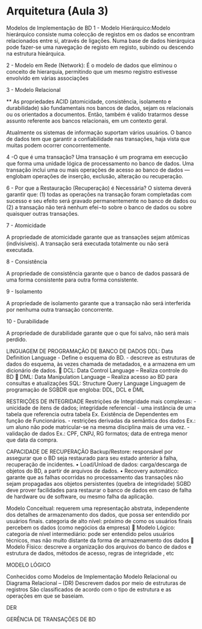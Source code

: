 # Arquitetura (Aula 3)

Modelos de Implementação de BD
1 - Modelo Hierárquico:Modelo hierárquico consiste numa colecção de registos em os dados 
se encontram relacionados entre si, através de ligações. Numa base de dados hierárquica 
pode fazer-se uma navegação de registo em registo, subindo ou descendo na estrutura hieárquica.
 

2 - Modelo em Rede (Network): É o modelo de dados que eliminou o conceito de hierarquia, 
permitindo que um mesmo registro estivesse envolvido em várias associações
 

3 - Modelo Relacional

** As propriedades ACID (atomicidade, consistência, isolamento e durabilidade)
são fundamentais nos bancos de dados, sejam os relacionais ou os orientados a documentos.
Então, também é valido tratarmos desse assunto referente aos bancos relacionais, em um contexto geral.

Atualmente os sistemas de informação suportam vários usuários. O banco de dados tem que garantir
a confiabilidade nas transações, haja vista que muitas podem ocorrer concorrentemente.

4 -O que é uma transação?
Uma transação é um programa em execução que forma uma unidade lógica de processamento no banco de dados. 
Uma transação inclui uma ou mais operações de acesso ao banco de dados — englobam operações de inserção, 
exclusão, alteração ou recuperação. 

6 - Por que a Restauração (Recuperação) é Necessária? O sistema deverá garantir que: (1) todas as operações 
na transação foram completadas com sucesso e seu efeito será gravado permanentemente no banco de dados ou (2) a transação 
não terá nenhum efei¬to sobre o banco de dados ou sobre quaisquer outras transações.

7 -	Atomicidade

A propriedade de atomicidade garante que as transações sejam atômicas (indivisíveis). A transação será executada totalmente ou não será executada.

8 -	Consistência

A propriedade de consistência garante que o banco de dados passará de uma forma consistente para outra forma consistente.

9 -	Isolamento

A propriedade de isolamento garante que a transação não será interferida por nenhuma outra transação concorrente.

10 - Durabilidade

A propriedade de durabilidade garante que o que foi salvo, não será mais perdido.

LINGUAGEM DE PROGRAMAÇÃO DE BANCO DE DADOS
DDL: Data Definition Language - Define o esquema do BD. - descreve as estruturas de dados do esquema, às vezes 
chamada de metadados, e a armazena em um dicionário de dados. 
 DCL: Data Control Language – Realiza controle do BD 
 DML: Data Manipulation Language – Realiza acesso ao BD para consultas e atualizações 
SQL: Structure Query Language Linguagem de programação de SGBDR que engloba: DDL, DCL e DML

RESTRIÇÕES DE INTEGRIDADE
Restrições de Integridade mais complexas: - unicidade de itens de dados; 
integridade referencial - uma instância de uma tabela que referencia outra tabela 
Ex. Existência de Dependentes em função de Funcionários. - restrições derivadas da semântica dos dados 
Ex.: um aluno não pode matricular-se na mesma disciplina mais de uma vez. - validação de dados 
Ex.: CPF, CNPJ, RG formatos; data de entrega menor que data da compra.

CAPACIDADE DE RECUPERAÇÃO
Backup/Restore: responsável por assegurar que o BD seja restaurado para seu estado anterior à falha,
recuperação de incidentes. • Load/Unload de dados: carga/descarga de objetos do BD, a partir de arquivos de dados. 
• Recovery automático: garante que as falhas ocorridas no processamento das transações 
não sejam propagadas aos objetos persistentes (quebra de integridade) SGBD deve prover 
facilidades para restaurar o banco de dados em caso de falha de hardware ou de software, ou mesmo falha da aplicação.

Modelo Conceitual: requerem uma representação abstrata, independente dos detalhes de armazenamento dos dados, que possa ser entendido por usuários finais. categoria de alto nível: próximo de como os usuários finais percebem os dados (como negócios da empresa)  Modelo Lógico: categoria de nível intermediário: pode ser entendido pelos usuários técnicos, mas não muito distante da forma de armazenamento dos dados  
Modelo Físico: descreve a organização dos arquivos do banco de dados e estrutura de dados, métodos de acesso, regras de integridade , etc

MODELO LÓGICO

Conhecidos como Modelos de Implementação
Modelo Relacional ou Diagrama Relacional – (DR) 
Descrevem dados por meio de estruturas de registros 
São classificados de acordo com o tipo de estrutura e as operações em que se baseiam.
 
DER 

GERÊNCIA DE TRANSAÇÕES DE BD
